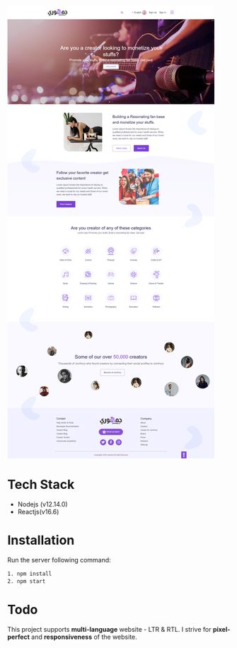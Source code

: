 ![alt text](https://github.com/7axiomsOfEuclid/Creator-s-website---React.js/blob/main/creators.png)

# Tech Stack
* Nodejs (v12.14.0)
* Reactjs(v16.6)

# Installation
Run the server following command:
```bash
1. npm install
2. npm start
```

# Todo

This project supports <strong>multi-language</strong> website - LTR & RTL. I strive for <strong>pixel-perfect</strong> and <strong>responsiveness</strong> of the website. 
